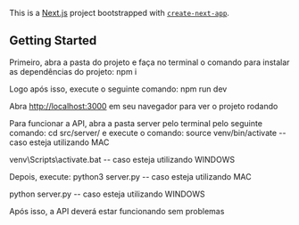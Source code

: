 This is a [Next.js](https://nextjs.org/) project bootstrapped with [`create-next-app`](https://github.com/vercel/next.js/tree/canary/packages/create-next-app).

## Getting Started

Primeiro, abra a pasta do projeto e faça no terminal o comando para instalar as dependências do projeto:
npm i

Logo após isso, execute o seguinte comando:
npm run dev

Abra [http://localhost:3000](http://localhost:3000) em seu navegador para ver o projeto rodando 

Para funcionar a API, abra a pasta server pelo terminal pelo seguinte comando:
cd src/server/
e execute o comando:
source venv/bin/activate -- caso esteja utilizando MAC

venv\Scripts\activate.bat -- caso esteja utilizando WINDOWS

Depois, execute:
python3 server.py -- caso esteja utilizando MAC

python server.py -- caso esteja utilizando WINDOWS

Após isso, a API deverá estar funcionando sem problemas
